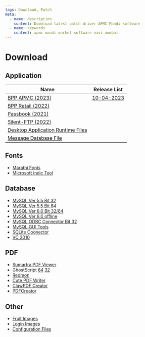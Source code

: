 ```yaml
---
tags: Download, Patch
meta:
  - name: description
    content: Download latest patch driver APMC Mandi software
  - name: keywords
    content: apmc mandi market software navi mumbai
---
```


# Download

## Application

| Name                                                                         | Release List                                                 |
| ---------------------------------------------------------------------------- | ------------------------------------------------------------ |
| [BPP APMC (2023)](</download/patch/BPP%20APMC%20(2023)-Ver%200.1.4_EOL.exe>) | [10-04-2023](/products/desktop/version.html#version-history) |
| [BPP Retail (2022)](</download/patch/BPP%20RETAIL%20(2022)-Ver%205.2.exe>)   |
| [Passbook (2021)](</download/patch/Passbook%20(2020)-Ver%201.1_LTE.exe>)     |
| [Silent-FTP (2022)](</download/patch/Silent-FTP%20(2022)-Ver%200.0.exe>)     |
| [Desktop Application Runtime Files](/download/patch/support.zip)             |
| [Message Database File](/download/mysql/sms.sqllite)                         |

## Fonts

- [Marathi Fonts](/download/patch/font.zip)
- [Microsoft Indic Tool](/download/marathi/Marathi.exe)

## Database

- [MySQL Ver 5.5 Bit 32](/download/mysql/mysql-5.5.38-win32.msi)
- [MySQL Ver 5.5 Bit 64](/download/mysql/mysql-5.5.38-winx64.msi)
- [MySQL Ver 8.0 Bit 32/64](/download/mysql/mysql-installer-web-community-8.0.26.0.msi)
- [MySQL Ver 8.0 offline](/download/mysql/mysql-installer-community-8.0.28.0.msi)
- [MySQL ODBC Connector Bit 32](/download/mysql/mysql-connector-odbc-5.3.4-win32.msi)
- [MySQL GUI Tools](/download/mysql/mysql-gui-tools-5.0-r17-win32.msi)
- [SQLite Coonector](/download/mysql/sqliteodbc.exe)
- [VC 2010](/download/mysql/VC++%202010/vstor_redist.exe)

## PDF

- [Sumartra PDF Viewer](/download/pdf/SumatraPDF.exe)
- GhostScript [64](/download/pdf/gs9561w64.exe) [32](/download/pdf/gs9561w32.exe)
- [Redmon](/download/pdf/ghost%20sripts%20870w32.exe)
- [Cute PDF Writer](/download/pdf/CuteWriter.exe)
- [ClawPDF Creator](/download/pdf/clawPDF_0.8.4_setup.msi)
- [PDFCreator](/download/pdf/PDFCreator-4_4_3-Setup.exe)

## Other

- [Fruit Images](/download-old/images/fruit_image.zip)
- [Login Images](/download-old/images/login.zip)
- [Configuration Files](/download/bpp_ini.zip)
